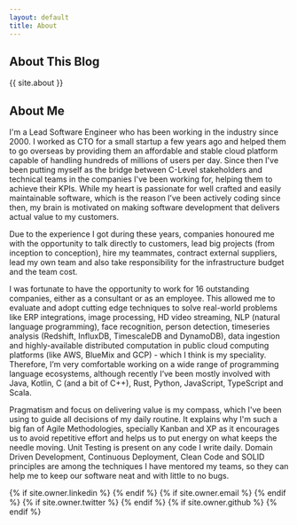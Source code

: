 ```yaml
---
layout: default
title: About
---
```

## About This Blog
{{ site.about }}

## About Me

I'm a Lead Software Engineer who has been working in the industry since 2000. I worked as CTO for a small startup a few years ago and helped them to go overseas by providing them an affordable and stable cloud platform capable of handling hundreds of millions of users per day. Since then I've been putting myself as the bridge between C-Level stakeholders and technical teams in the companies I've been working for, helping them to achieve their KPIs. While my heart is passionate for well crafted and easily maintainable software, which is the reason I’ve been actively coding since then, my brain is motivated on making software development that delivers actual value to my customers.

Due to the experience I got during these years, companies honoured me with the opportunity to talk directly to customers, lead big projects (from inception to conception), hire my teammates, contract external suppliers, lead my own team and also take responsibility for the infrastructure budget and the team cost.

I was fortunate to have the opportunity to work for 16 outstanding companies, either as a consultant or as an employee. This allowed me to evaluate and adopt cutting edge techniques to solve real-world problems like ERP integrations, image processing, HD video streaming, NLP (natural language programming), face recognition, person detection, timeseries analysis (Redshift, InfluxDB, TimescaleDB and DynamoDB), data ingestion and highly-available distributed computation in public cloud computing platforms (like AWS, BlueMix and GCP) - which I think is my speciality. Therefore, I’m very comfortable working on a wide range of programming language ecosystems, although recently I’ve been mostly involved with Java, Kotlin, C (and a bit of C++), Rust, Python, JavaScript, TypeScript and Scala.

Pragmatism and focus on delivering value is my compass, which I've been using to guide all decisions of my daily routine. It explains why I'm such a big fan of Agile Methodologies, specially Kanban and XP as it encourages us to avoid repetitive effort and helps us to put energy on what keeps the needle moving. Unit Testing is present on any code I write daily. Domain Driven Development, Continuous Deployment, Clean Code and SOLID principles are among the techniques I have mentored my teams, so they can help me to keep our software neat and with little to no bugs.

<div class="pagination">
  {% if site.owner.linkedin %}
    <a href="{{ site.owner.linkedin }}" class="social-media-icons"><i class="fa fa-2x fa-linkedin-square" aria-hidden="true"></i></a>
  {% endif %}
  {% if site.owner.email %}
    <a href="mailto:{{ site.owner.email }}" class="social-media-icons"><i class="fa fa-2x fa-envelope-square" aria-hidden="true"></i></a>
  {% endif %}
  {% if site.owner.twitter %}
    <a href="https://twitter.com/{{ site.owner.twitter }}" class="social-media-icons"><i class="fa fa-2x fa-twitter-square" aria-hidden="true"></i></a>
  {% endif %}
  {% if site.owner.github %}
    <a href="{{ site.owner.github }}" class="social-media-icons"><i class="fa fa-2x fa-github-square" aria-hidden="true"></i></a>
  {% endif %}
</div>
